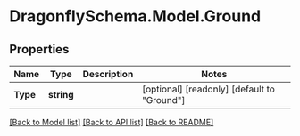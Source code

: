 
# DragonflySchema.Model.Ground

## Properties

Name | Type | Description | Notes
------------ | ------------- | ------------- | -------------
**Type** | **string** |  | [optional] [readonly] [default to "Ground"]

[[Back to Model list]](../README.md#documentation-for-models)
[[Back to API list]](../README.md#documentation-for-api-endpoints)
[[Back to README]](../README.md)

